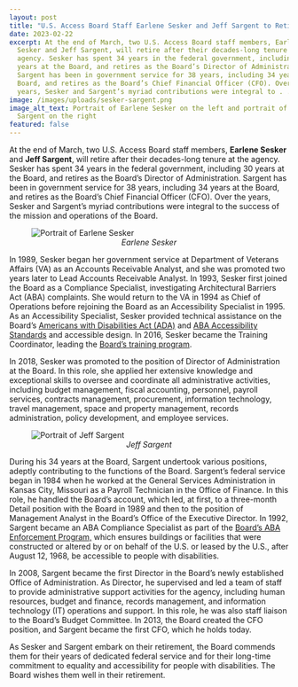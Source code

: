 ```yaml
---
layout: post
title: "U.S. Access Board Staff Earlene Sesker and Jeff Sargent to Retire in March "
date: 2023-02-22
excerpt: At the end of March, two U.S. Access Board staff members, Earlene
  Sesker and Jeff Sargent, will retire after their decades-long tenure at the
  agency. Sesker has spent 34 years in the federal government, including 30
  years at the Board, and retires as the Board’s Director of Administration.
  Sargent has been in government service for 38 years, including 34 years at the
  Board, and retires as the Board’s Chief Financial Officer (CFO). Over the
  years, Sesker and Sargent’s myriad contributions were integral to . . .
image: /images/uploads/sesker-sargent.png
image_alt_text: Portrait of Earlene Sesker on the left and portrait of Jeff
  Sargent on the right
featured: false
---
```

At the end of March, two U.S. Access Board staff members, **Earlene Sesker** and **Jeff Sargent**, will retire after their decades-long tenure at the agency. Sesker has spent 34 years in the federal government, including 30 years at the Board, and retires as the Board’s Director of Administration. Sargent has been in government service for 38 years, including 34 years at the Board, and retires as the Board’s Chief Financial Officer (CFO). Over the years, Sesker and Sargent’s myriad contributions were integral to the success of the mission and operations of the Board.

<figure class="img-right">
  <img src="{{ site.baseurl }}/images/uploads/sesker.png" alt="Portrait of Earlene Sesker" class="center">
  <figcaption style="text-align:center">
    <em>Earlene Sesker</em>
  </figcaption>
</figure>

In 1989, Sesker began her government service at Department of Veterans Affairs (VA) as an Accounts Receivable Analyst, and she was promoted two years later to Lead Accounts Receivable Analyst. In 1993, Sesker first joined the Board as a Compliance Specialist, investigating Architectural Barriers Act (ABA) complaints. She would return to the VA in 1994 as Chief of Operations before rejoining the Board as an Accessibility Specialist in 1995. As an Accessibility Specialist, Sesker provided technical assistance on the Board’s [Americans with Disabilities Act (ADA)](https://www.access-board.gov/ada/) and [ABA Accessibility Standards](https://www.access-board.gov/aba/) and accessible design. In 2016, Sesker became the Training Coordinator, leading the [Board’s training program](https://www.access-board.gov/webinars/training.html). 

In 2018, Sesker was promoted to the position of Director of Administration at the Board. In this role, she applied her extensive knowledge and exceptional skills to oversee and coordinate all administrative activities, including budget management, fiscal accounting, personnel, payroll services, contracts management, procurement, information technology, travel management, space and property management, records administration, policy development, and employee services. 

<figure class="img-right">
  <img src="{{ site.baseurl }}/images/uploads/sargent.png" alt="Portrait of Jeff Sargent" class="center">
  <figcaption style="text-align:center">
    <em>Jeff Sargent</em>
  </figcaption>
</figure>

During his 34 years at the Board, Sargent undertook various positions, adeptly contributing to the functions of the Board. Sargent’s federal service began in 1984 when he worked at the General Services Administration in Kansas City, Missouri as a Payroll Technician in the Office of Finance. In this role, he handled the Board’s account, which led, at first, to a three-month Detail position with the Board in 1989 and then to the position of Management Analyst in the Board’s Office of the Executive Director. In 1992, Sargent became an ABA Compliance Specialist as part of the [Board’s ABA Enforcement Program,](https://www.access-board.gov/enforcement/) which ensures buildings or facilities that were constructed or altered by or on behalf of the U.S. or leased by the U.S., after August 12, 1968, be accessible to people with disabilities.  

In 2008, Sargent became the first Director in the Board’s newly established Office of Administration. As Director, he supervised and led a team of staff to provide administrative support activities for the agency, including human resources, budget and finance, records management, and information technology (IT) operations and support. In this role, he was also staff liaison to the Board’s Budget Committee. In 2013, the Board created the CFO position, and Sargent became the first CFO, which he holds today. 

As Sesker and Sargent embark on their retirement, the Board commends them for their years of dedicated federal service and for their long-time commitment to equality and accessibility for people with disabilities. The Board wishes them well in their retirement.
